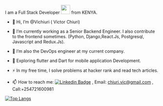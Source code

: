 
<!---
Vichiuri/Vichiuri is a ✨ special ✨ repository because its `README.md` (this file) appears on your GitHub profile.
You can click the Preview link to take a look at your changes.
--->
I am a Full Stack Developer <img src="https://media.giphy.com/media/WUlplcMpOCEmTGBtBW/giphy.gif" width="30"> from KENYA.

- 👋 Hi, I’m @Vichiuri ( Victor Chiuri)

- :telescope: I’m currently working as a Senior Backend Engineer. I also contribute to the frontend sometimes. (Python, Django,React.Js, Postgresql, Javascript and Redux.Js).

- 💞️ I’m also the DevOps engineer at my current company.

- :seedling: Exploring flutter and Dart for mobile application Development.

- :zap: In my free time, I solve problems at hacker rank and read tech articles.

- :mailbox: How to reach me: [![Linkedin Badge](https://img.shields.io/badge/-LinkedIn-blue?style=flat&logo=Linkedin&logoColor=white)](https://www.linkedin.com/in/victor-chiuri-375321120/) , Email: chiuri.vic@gmail.com , Call:+254721600981


[![Top Langs](https://github-readme-stats.vercel.app/api/top-langs/?username=Vichiuri&layout=compact)](https://github.com/vichiuri/github-readme-stats)


